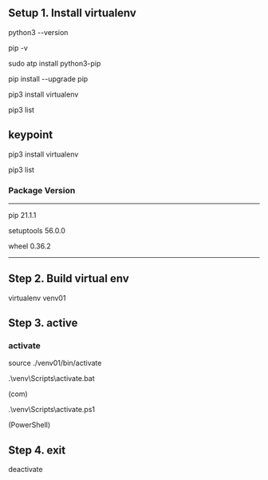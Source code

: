 ## Setup 1. Install virtualenv

python3 --version

pip -v

sudo atp install python3-pip

pip install --upgrade pip

pip3 install virtualenv

pip3 list

## keypoint

pip3 install virtualenv

pip3 list

### Package    Version
---------- -------
pip        21.1.1

setuptools 56.0.0

wheel      0.36.2

---

## Step 2. Build virtual env

virtualenv venv01

## Step 3. active

### activate

source ./venv01/bin/activate

.\venv\Scripts\activate.bat

(com)

.\venv\Scripts\activate.ps1

(PowerShell)

## Step 4. exit

deactivate

